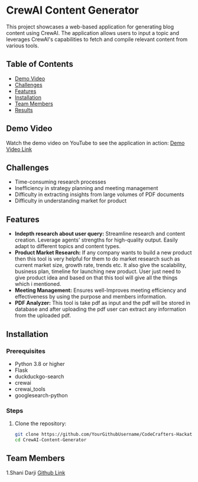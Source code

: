 # CrewAI Content Generator

This project showcases a web-based application for generating blog content using CrewAI. The application allows users to input a topic and leverages CrewAI's capabilities to fetch and compile relevant content from various tools.

## Table of Contents
- [Demo Video](#demo-video)
- [Challenges](#challenges)
- [Features](#features)
- [Installation](#installation)
- [Team Members](#team-members)
- [Results](#results)

## Demo Video
Watch the demo video on YouTube to see the application in action: [Demo Video Link](https://www.youtube.com/watch?v=YourVideoLinkHere)

## Challenges
- Time-consuming research processes
- Inefficiency in strategy planning and meeting management
- Difficulty in extracting insights from large volumes of PDF documents
- Difficulty in understanding market for product

## Features
- **Indepth research about user query:**
  Streamline research and content creation.
  Leverage agents' strengths for high-quality output.
  Easily adapt to different topics and content types.
- **Product Market Research:**
  If any company wants to build a new product then this tool is very helpful for them to do market research such as current market size, growth rate, trends etc.
  It also give the scalability, business plan, timeline for launching new product.
  User just need to give product idea and based on that this tool will give all the things which i mentioned.
- **Meeting Management:**
  Ensures well-Improves meeting efficiency and effectiveness by using the purpose and members information.
- **PDF Analyzer:**
  This tool is take pdf as input and the pdf will be stored in database and after uploading the pdf user can extract any information from the uploaded pdf.

## Installation

### Prerequisites
- Python 3.8 or higher
- Flask
- duckduckgo-search
- crewai
- crewai_tools
- googlesearch-python
### Steps
1. Clone the repository:
   ```bash
   git clone https://github.com/YourGithubUsername/CodeCrafters-Hackathon.git
   cd CrewAI-Content-Generator


## Team Members
1.Shani Darji [Github Link](https://github.com/Shani2708 )
